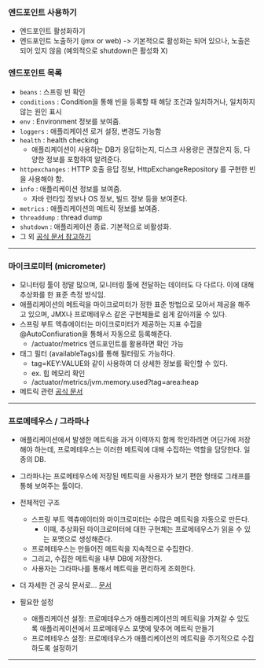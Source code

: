 ### 엔드포인트 사용하기
- 엔드포인트 활성화하기 
- 엔드포인트 노출하기 (jmx or web)
-> 기본적으로 활성화는 되어 있으나, 노출은 되어 있지 않음 (예외적으로 shutdown은 활성화 X)

### 엔드포인트 목록
- `beans` : 스프링 빈 확인
- `conditions` : Condition을 통해 빈을 등록할 때 해당 조건과 일치하거나, 일치하지 않는 원인 표시
- `env` : Environment 정보를 보여줌.
- `loggers` : 애플리케이션 로거 설정, 변경도 가능함
- `health` : health checking
  - 애플리케이션이 사용하는 DB가 응답하는지, 디스크 사용량은 괜찮은지 등, 다양한 정보를 포함하여 알려준다.
- `httpexchanges` : HTTP 호출 응답 정보, HttpExchangeRepository 를 구현한 빈을 사용해야 함.
- `info` : 애플리케이션 정보를 보여줌.
  - 자바 런타임 정보나 OS 정보, 빌드 정보 등을 보여준다.
- `metrics` : 애플리케이션의 메트릭 정보를 보여줌.
- `threaddump` : thread dump
- `shutdown` : 애플리케이션 종료. 기본적으로 비활성화.
- 그 외 [공식 문서 참고하기](https://docs.spring.io/spring-boot/docs/current/reference/html/actuator.html#actuator.endpoints)

---

### 마이크로미터 (micrometer)
- 모니터링 툴이 정말 많으며, 모니터링 툴에 전달하는 데이터도 다 다르다. 이에 대해 추상화를 한 표준 측정 방식임.
- 애플리케이션의 메트릭을 마이크로미터가 정한 표준 방법으로 모아서 제공을 해주고 있으며, JMX나 프로메테우스 같은 구현체들로 쉽게 갈아끼울 수 있다.
- 스프링 부트 액츄에이터는 마이크로미터가 제공하는 지표 수집을 @AutoConfiuration을 통해서 자동으로 등록해준다.
  - /actuator/metrics 엔드포인트를 활용하면 확인 가능
- 태그 필터 (availableTags)를 통해 필터링도 가능하다.
  - tag=KEY:VALUE와 같이 사용하여 더 상세한 정보를 확인할 수 있다.
  - ex. 힙 메모리 확인
  - /actuator/metrics/jvm.memory.used?tag=area:heap
- 메트릭 관련 [공식 문서](https://docs.spring.io/spring-boot/docs/current/reference/html/actuator.html#actuator.metrics.supported)
---

### 프로메테우스 / 그라파나
- 애플리케이션에서 발생한 메트릭을 과거 이력까지 함께 학인하려면 어딘가에 저장해야 하는데, 프로메테우스는 이러한 메트릭에 대해 수집하는 역할을 담당한다. 일종의 DB.
- 그라파나는 프로메테우스에 저장된 메트릭을 사용자가 보기 편한 형태로 그래프를 통해 보여주는 툴이다.

- 전체적인 구조
  - 스프링 부트 액츄에이터와 마이크로미터는 수많은 메트릭을 자동으로 만든다.
    - 이때, 추상화된 마이크로미터에 대한 구현체는 프로메테우스가 읽을 수 있는 포맷으로 생성해준다.
  - 프로메테우스는 만들어진 메트릭을 지속적으로 수집한다.
  - 그리고, 수집한 메트릭을 내부 DB에 저장한다.
  - 사용자는 그라파나를 통해서 메트릭을 편리하게 조회한다.
- 더 자세한 건 공식 문서로... [문서](https://prometheus.io/docs/introduction/overview/)

- 필요한 설정
  - 애플리케이션 설정: 프로메테우스가 애플리케이션의 메트릭을 가져갈 수 있도록 애플리케이션에서 프로메테우스 포맷에 맞추어 메트릭 만들기
  - 프로메테우스 설정: 프로메테우스가 애플리케이션의 메트릭을 주기적으로 수집하도록 설정하기

---
